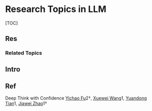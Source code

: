 # Research Topics in LLM

[TOC]



## Res
### Related Topics



## Intro



## Ref
Deep Think with Confidence
[Yichao Fu](https://viol2000.github.io/)2†, [Xuewei Wang](https://scholar.google.com/citations?user=E_0IDdMAAAAJ&hl=en)1, [Yuandong Tian](https://yuandong-tian.com/)1, [Jiawei Zhao](https://jiaweizhao.com/)1†

